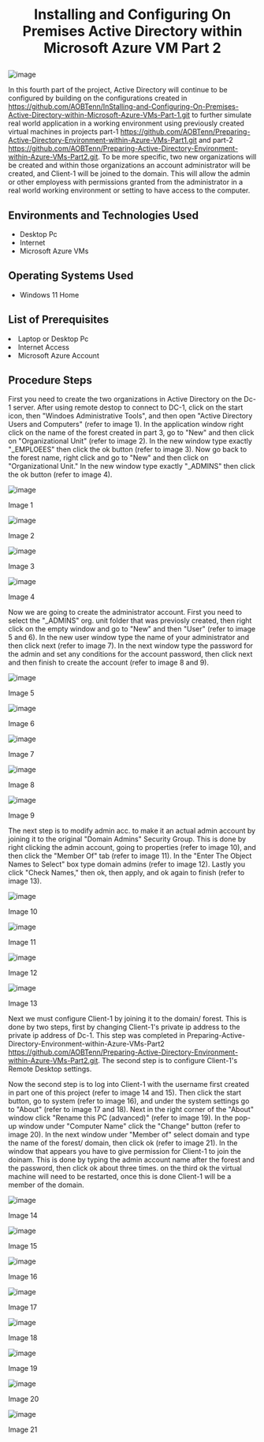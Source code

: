 # <p align="center">Installing and Configuring On Premises Active Directory within Microsoft Azure VM Part 2
![image](https://github.com/user-attachments/assets/e4f41676-9505-49cf-82a1-c1ad2d5cf390)


In this fourth part of the project, Active Directory will continue to be configured by building on the configurations created in https://github.com/AOBTenn/InStalling-and-Configuring-On-Premises-Active-Directory-within-Microsoft-Azure-VMs-Part-1.git to further simulate real world application in a working environment using previously created virtual machines in projects part-1 https://github.com/AOBTenn/Preparing-Active-Directory-Environment-within-Azure-VMs-Part1.git and part-2 https://github.com/AOBTenn/Preparing-Active-Directory-Environment-within-Azure-VMs-Part2.git. To be more specific, two new organizations will be created and within those organizations an account administrator will be created, and Client-1 will be joined to the domain. This will allow the admin or other employess with permissions granted from the administrator in a real world working environment or setting to have access to the computer.<br />


<h2>Environments and Technologies Used</h2>

- Desktop Pc
- Internet
- Microsoft Azure VMs 

<h2>Operating Systems Used </h2>

- Windows 11 Home</b>

<h2>List of Prerequisites</h2

- Laptop or Desktop Pc                                                                                                                                 
- Internet Access
- Microsoft Azure Account

<h2>Procedure Steps</h2>

First you need to create the two organizations in Active Directory on the Dc-1 server. After using remote destop to connect to DC-1, click on the start icon, then "Windoes Administrative Tools", and then open "Active Directory Users and Computers" (refer to image 1). In the application window right click on the name of the forest created in part 3, go to "New" and then click on "Organizational Unit" (refer to image 2). In the new window type exactly "_EMPLOEES" then click the ok button (refer to image 3). Now go back to the forest name, right click and go to "New" and then click on "Organizational Unit." In the new window type exactly "_ADMINS" then click the ok button (refer to image 4).

![image](https://github.com/user-attachments/assets/69de1377-5177-4ea3-8e1d-d2f63f69dab9)
<p>Image 1
</p>

![image](https://github.com/user-attachments/assets/5b95650a-dd49-4508-b065-3d42bf21a0e7)
<p>Image 2
</p>

![image](https://github.com/user-attachments/assets/33d6091c-1cc2-4498-b261-558d7910426c)
<p>Image 3
</p>

![image](https://github.com/user-attachments/assets/455522bd-a62e-460a-9efe-57bd1e6b2ef9)
<p>Image 4
</p>

Now we are going to create the administrator account. First you need to select the "_ADMINS" org. unit folder that was previosly created, then right click on the empty window and go to "New" and then "User" (refer to image 5 and 6). In the new user window type the name of your administrator and then click next (refer to image 7). In the next window type the password for the admin and set any conditions for the account password, then click next and then finish to create the account (refer to image 8 and 9). 

![image](https://github.com/user-attachments/assets/324ca3f7-a6d9-4aa1-96d1-6a952a3e9ab1)
<p>Image 5
</p>

![image](https://github.com/user-attachments/assets/7831eb08-3827-4e64-81d3-e61faf78cd81)
<p>Image 6
</p>

![image](https://github.com/user-attachments/assets/b5b08483-e7c1-4e2c-a6c8-e24573112596)
<p>Image 7
</p>

![image](https://github.com/user-attachments/assets/f535aeac-60c6-420e-ad2f-62a179704de1)
<p>Image 8
</p>

![image](https://github.com/user-attachments/assets/a279b9db-8994-44cf-b4e3-be6b01e77447)
<p>Image 9
</p>

The next step is to modify admin acc. to make it an actual admin account by joining it to the original "Domain Admins" Security Group. This is done by right clicking the admin account, going to properties (refer to image 10), and then click the "Member Of" tab (refer to image 11). In the "Enter The Object Names to Select" box type domain admins (refer to image 12). Lastly you click "Check Names," then ok, then apply, and ok again to finish (refer to image 13).

![image](https://github.com/user-attachments/assets/1f4c94c3-326f-4591-81b0-25ec61fde615)
<p>Image 10
</p>

![image](https://github.com/user-attachments/assets/6ef71b95-1c8d-498f-8e4f-bf8f01e6b250)
<p>Image 11
</p>

![image](https://github.com/user-attachments/assets/5373a752-4980-406f-b65e-91ac6ed2b19c)
<p>Image 12
</p>

![image](https://github.com/user-attachments/assets/fe4006da-22d8-4166-8ff3-8502adf62f11)
<p>Image 13
</p>



Next we must configure Client-1 by joining it to the domain/ forest. This is done by two steps, first by changing Client-1's private ip address to the private ip address of Dc-1. This step was completed in Preparing-Active-Directory-Environment-within-Azure-VMs-Part2 https://github.com/AOBTenn/Preparing-Active-Directory-Environment-within-Azure-VMs-Part2.git. The second step is to configure Client-1's Remote Desktop settings.


Now the second step is to log into Client-1 with the username first created in part one of this project (refer to image 14 and 15). Then click the start button, go to system (refer to image 16), and under the system settings go to "About" (refer to image 17 and 18). Next in the right corner of the "About" window click "Rename this PC (advanced)" (refer to image 19). In the pop-up window under "Computer Name" click the "Change" button (refer to image 20). In the next window under "Member of" select domain and type the name of the forest/ domain, then click ok (refer to image 21). In the window that appears you have to give permission for Client-1 to join the doinam. This is done by typing the admin account name after the forest and the password, then click ok about three times. on the third ok the virtual machine will need to be restarted, once this is done Client-1 will be a member of the domain.

![image](https://github.com/user-attachments/assets/a39ee121-1657-4182-a2f8-ba9470b24674)
<p>Image 14
</p>

![image](https://github.com/user-attachments/assets/07f9e5f2-038a-44b6-b2c4-d81a1630fd27)
<p>Image 15
</p>

![image](https://github.com/user-attachments/assets/56f8f2a6-901e-40fe-9aba-5d73aade34ce)
<p>Image 16
</p>

![image](https://github.com/user-attachments/assets/cdb2e2a7-1eb3-4f36-89b3-94b465423fea)
<p>Image 17
</p>

![image](https://github.com/user-attachments/assets/1b6f3f7b-aedf-4133-b76d-f89c0496398c)
<p>Image 18
</p>

![image](https://github.com/user-attachments/assets/29f2a404-e659-485e-af41-a82c6264433a)
<p>Image 19
</p>

![image](https://github.com/user-attachments/assets/abbec3f6-b3c0-45b2-8d5e-2fa450081037)
<p>Image 20
</p>

![image](https://github.com/user-attachments/assets/9d0217aa-f3d0-4b2f-9567-b275d9b1d5ed)
<p>Image 21
</p>













